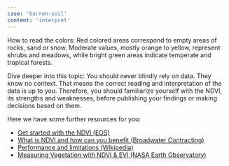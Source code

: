 ```yaml
---
case: 'barren-soil'
content: 'interpret'
---
```


How to read the colors: Red colored areas correspond to empty areas of rocks, sand or snow. Moderate values, mostly orange to yellow, represent shrubs and meadows, while bright green areas indicate temperate and tropical forests.

Dive deeper into this topic: You should never blindly rely on data. They know no context. That means the correct reading and interpretation of the data is up to you. Therefore, you should familiarize yourself with the NDVI, its strengths and weaknesses, before publishing your findings or making decisions based on them.

Here we have some further resources for you:

- [Get started with the NDVI (EOS)](https://www.google.com)
- [What is NDVI and how can you benefit (Broadwater Contracting)](https://www.google.com)
- [Performance and limitations (Wikipedia)](https://www.google.com)
- [Measuring Vegetation with NDVI & EVI (NASA Earth Observatory)](https://www.google.com)